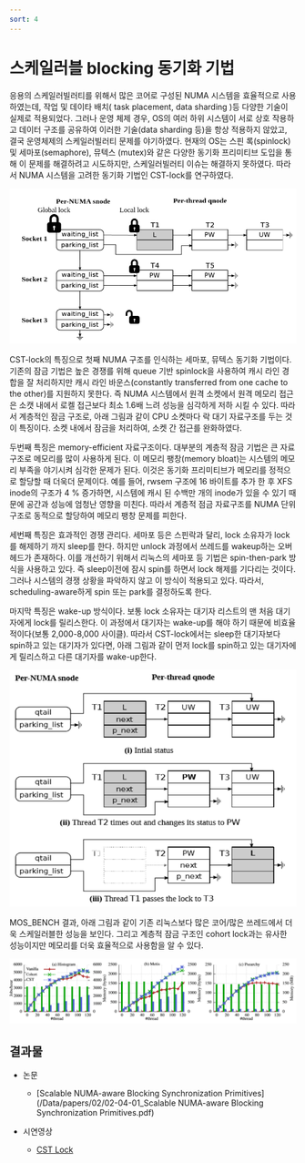 ```yaml
---
sort: 4
---
```


# 스케일러블 blocking 동기화 기법 

응용의 스케일러빌러티를 위해서 많은 코어로 구성된 NUMA 시스템을 효율적으로 사용하였는데, 작업 및 데이타 배치( task placement, data sharding )등 다양한 기술이 실제로 적용되었다. 그러나 운영 체제 경우, OS의 여러 하위 시스템이 서로 상호 작용하고 데이터 구조를 공유하여 이러한 기술(data sharding 등)을 항상 적용하지 않았고, 결국 운영체제의 스케일러빌러티 문제를 야기하였다. 현재의 OS는 스핀 록(spinlock) 및 세마포(semaphore), 뮤텍스 (mutex)와 같은 다양한 동기화 프리미티브 도입을 통해 이 문제를 해결하려고 시도하지만, 스케일러빌러티 이슈는 해결하지 못하였다. 따라서 NUMA 시스템을 고려한 동기화 기법인 CST-lock를 연구하였다.

![Fig1](/Data/images/02/02-04-01.png)

CST-lock의 특징으로 첫째 NUMA 구조를 인식하는 세마포, 뮤텍스 동기화 기법이다. 기존의 잠금 기법은 높은 경쟁를 위해 queue 기반 spinlock을 사용하여 캐시 라인 경합을 잘 처리하지만 캐시 라인 바운스(constantly transferred from one cache to the other)를 지원하지 못한다. 즉 NUMA 시스템에서 원격 소켓에서 원격 메모리 접근은 소캣 내에서 로켈 접근보다 최소 1.6배 느려 성능을 심각하게 저하 시킬 수 있다. 따라서 계층적인 잠금 구조로, 아래 그림과 같이 CPU 소켓마다 락 대기 자료구조를 두는 것이 특징이다. 소켓 내에서 잠금을 처리하여, 소켓 간 접근를 완화하였다.

두번째 특징은 memory-efficient 자료구조이다. 대부분의 계층적 잠금 기법은 큰 자료구조로 메모리를 많이 사용하게 된다. 이 메모리 팽창(memory bloat)는 시스템의 메모리 부족을 야기시켜 심각한 문제가 된다. 이것은 동기화 프리미티브가 메모리를 정적으로 할당할 때 더욱더 문제이다. 예를 들어, rwsem 구조에 16 바이트를 추가 한 후 XFS inode의 구조가 4 % 증가하면, 시스템에 캐시 된 수백만 개의 inode가 있을 수 있기 때문에 공간과 성능에 엄청난 영향을 미친다. 따라서 계층적 점금 자료구조를 NUMA 단위 구조로 동적으로 할당하여 메모리 팽창 문제를 피한다.

세번째 특징은 효과적인 경쟁 관리다. 세마포 등은 스핀락과 달리, lock 소유자가 lock를 해제하기 까지 sleep를 한다. 하지만 unlock 과정에서 쓰레드를 wakeup하는 오버헤드가 존재하다. 이를 개선하기 위해서 리눅스의 세마포 등 기법은 spin-then-park 방식을 사용하고 있다. 즉 sleep이전에 잠시 spin를 하면서 lock 해제를 기다리는 것이다. 그러나 시스템의 경쟁 상황을 파악하지 않고 이 방식이 적용되고 있다. 따라서, scheduling-aware하게 spin 또는 park를 결정하도록 한다.

마지막 특징은 wake-up 방식이다. 보통 lock 소유자는 대기자 리스트의 맨 처음 대기자에게 lock를 릴리스한다. 이 과정에서 대기자는 wake-up를 해야 하기 때문에 비효율적이다(보통 2,000-8,000 사이클). 따라서 CST-lock에서는 sleep한 대기자보다 spin하고 있는 대기자가 있다면, 아래 그림과 같이 먼저 lock를 spin하고 있는 대기자에게 릴리스하고 다른 대기자를 wake-up한다.

![Fig2](/Data/images/02/02-04-02.png)

MOS_BENCH 결과, 아래 그림과 같이 기존 리눅스보다 많은 코어/많은 쓰레드에서 더욱 스케일러블한 성능을 보인다. 그리고 계층적 잠금 구조인 cohort lock과는 유사한 성능이지만 메모리를 더욱 효율적으로 사용함을 알 수 있다.

![Fig3](/Data/images/02/02-04-03.png)

## 결과물

* 논문
  - [Scalable NUMA-aware Blocking Synchronization Primitives](/Data/papers/02/02-04-01_Scalable NUMA-aware Blocking Synchronization Primitives.pdf)

* 시연영상
  - [CST Lock](/Data/videos/2017_CST_lock_시연_영상.mp4)
